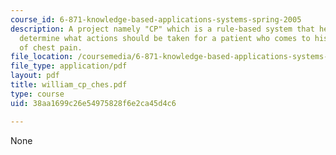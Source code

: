 ```yaml
---
course_id: 6-871-knowledge-based-applications-systems-spring-2005
description: A project namely "CP" which is a rule-based system that helps a doctor
  determine what actions should be taken for a patient who comes to his office complaining
  of chest pain.
file_location: /coursemedia/6-871-knowledge-based-applications-systems-spring-2005/38aa1699c26e54975828f6e2ca45d4c6_william_cp_ches.pdf
file_type: application/pdf
layout: pdf
title: william_cp_ches.pdf
type: course
uid: 38aa1699c26e54975828f6e2ca45d4c6

---
```

None